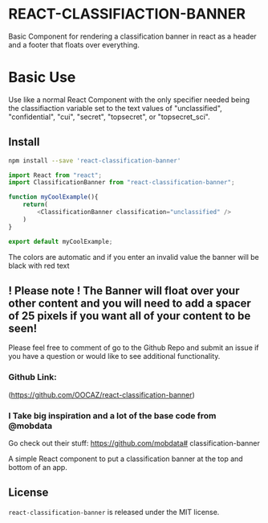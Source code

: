 # REACT-CLASSIFIACTION-BANNER

Basic Component for rendering a classification banner in react as a header and a footer that floats over everything.

# Basic Use

Use like a normal React Component with the only specifier needed being the classifiaction variable set to the text values of "unclassified", "confidential", "cui", "secret", "topsecret", or "topsecret_sci". 

## Install

````bash
npm install --save 'react-classification-banner'
````

```js
import React from "react";
import ClassificationBanner from "react-classification-banner";

function myCoolExample(){
    return(
        <ClassificationBanner classification="unclassified" />
    )
}

export default myCoolExample;
```

The colors are automatic and if you enter an invalid value the banner will be black with red text

## ! Please note ! The Banner will float over your other content and you will need to add a spacer of 25 pixels if you want all of your content to be seen!

Please feel free to comment of go to the Github Repo and submit an issue if you have a question or would like to see additional functionality. 

### Github Link: 

(https://github.com/OOCAZ/react-classification-banner)

### I Take big inspiration and a lot of the base code from @mobdata

Go check out their stuff: https://github.com/mobdata# classification-banner

A simple React component to put a classification banner at the top and bottom of an app.

## License

`react-classification-banner` is released under the MIT license.

